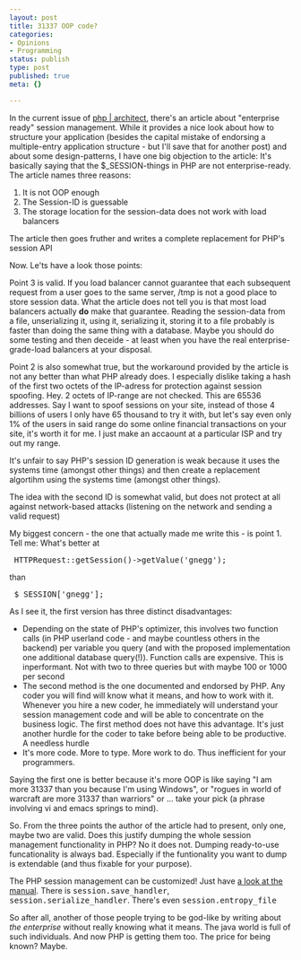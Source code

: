 ```yaml
---
layout: post
title: 31337 OOP code?
categories:
- Opinions
- Programming
status: publish
type: post
published: true
meta: {}

---
```

<p>In the current issue of <a href="http://www.phparch.com">php | architect</a>, there's an article about "enterprise ready" session management. While it provides a nice look about how to structure your application (besides the capital mistake of endorsing a multiple-entry application structure - but I'll save that for another post) and about some design-patterns, I have one big objection to the article: It's basically saying that the $_SESSION-things in PHP are not enterprise-ready. The article names three reasons:</p>
<ol>
 <li>It is not OOP enough</li>
 <li>The Session-ID is guessable</li>
 <li>The storage location for the session-data does not work with load balancers</li>
</ol>
<p>The article then goes fruther and writes a complete replacement for PHP's session API</p>
<p>Now. Le'ts have a look those points:</p>
<p>Point 3 is valid. If you load balancer cannot guarantee that each subsequent request from a user goes to the same server, /tmp is not a good place to store session data. What the article does not tell you is that most load balancers actually <b>do</b> make that guarantee. Reading the session-data from a file, unserializing it, using it, serializing it, storing it to a file probably is faster than doing the same thing with a database. Maybe you should do some testing and then deceide - at least when you have the real enterprise-grade-load balancers at your disposal.</p>
<p>Point 2 is also somewhat true, but the workaround provided by the article is not any better than what PHP already does. I especially dislike taking a hash of the first two octets of the IP-adress for protection against session spoofing. Hey. 2 octets of IP-range are not checked. This are 65536 addresses. Say I want to spoof sessions on your site, instead of those 4 billions of users I only have 65 thousand to try it with, but let's say even only 1% of the users in said range do some online financial transactions on your site, it's worth it for me. I just make an accaount at a particular ISP and try out my range.</p>
<p>It's unfair to say PHP's session ID generation is weak because it uses the systems time (amongst other things) and then create a replacement algortihm using the systems time (amongst other things).</p>
<p>The idea with the second ID is somewhat valid, but does not protect at all against network-based attacks (listening on the network and sending a valid request)</p>
<p>My biggest concern - the one that actually made me write this - is point 1. Tell me: What's better at</p>
<pre class="code">
 HTTPRequest::getSession()->getValue('gnegg');
</pre>
<p>than</p>
<pre class="code">
 $_SESSION['gnegg'];
</pre>
<p>As I see it, the first version has three  distinct disadvantages:</p>
<ul>
 <li>Depending on the state of PHP's optimizer, this involves two function calls (in PHP userland code - and maybe countless others in the backend) per variable you query (and with the proposed implementation one additional database query(!)). Function calls are expensive. This is inperformant. Not with two to three queries but with maybe 100 or 1000 per second</li>
 <li>The second method is the one documented and endorsed by PHP. Any coder you will find will know what it means, and how to work with it. Whenever you hire a new coder, he immediately will understand your session management code and will be able to concentrate on the business logic. The first method does not have this advantage. It's just another hurdle for the coder to take before being able to be productive. A needless hurdle</li>
  <li>It's more code. More to type. More work to do. Thus inefficient for your programmers.</li>
</ul>
<p>Saying the first one is better because it's more OOP is like saying "I am more 31337 than you because I'm using Windows", or "rogues in world of warcraft are more 31337 than warriors" or ... take your pick (a phrase involving vi and emacs springs to mind).</p>
<p>So. From the three points the author of the article had to present, only one, maybe two are valid. Does this justify dumping the whole session management functionality in PHP? No it does not. Dumping ready-to-use funcationality is always bad. Especially if the funtionality you want to dump is extendable (and thus fixable for your purpose).</p>
<p>The PHP session management can be customized! Just have <a href="http://php.benscom.com/manual/en/ref.session.php"> a look at the manual</a>. There is <tt>session.save_handler</tt>, <tt>session.serialize_handler</tt>. There's even <tt>session.entropy_file</tt></p>
<p>So after all, another of those people trying to be god-like by writing about <i>the enterprise</i> without really knowing what it means. The java world is full of such individuals. And now PHP is getting them too. The price for being known? Maybe.</p>
